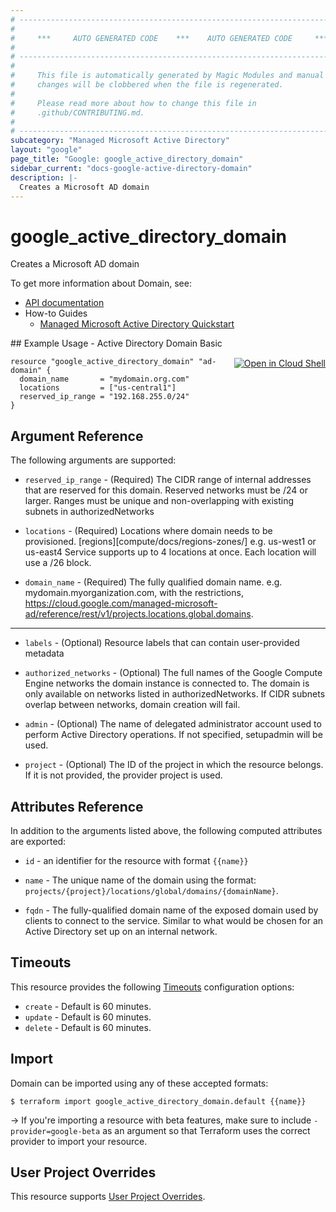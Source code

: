 ```yaml
---
# ----------------------------------------------------------------------------
#
#     ***     AUTO GENERATED CODE    ***    AUTO GENERATED CODE     ***
#
# ----------------------------------------------------------------------------
#
#     This file is automatically generated by Magic Modules and manual
#     changes will be clobbered when the file is regenerated.
#
#     Please read more about how to change this file in
#     .github/CONTRIBUTING.md.
#
# ----------------------------------------------------------------------------
subcategory: "Managed Microsoft Active Directory"
layout: "google"
page_title: "Google: google_active_directory_domain"
sidebar_current: "docs-google-active-directory-domain"
description: |-
  Creates a Microsoft AD domain
---
```


# google\_active\_directory\_domain

Creates a Microsoft AD domain


To get more information about Domain, see:

* [API documentation](https://cloud.google.com/managed-microsoft-ad/reference/rest/v1/projects.locations.global.domains)
* How-to Guides
    * [Managed Microsoft Active Directory Quickstart](https://cloud.google.com/managed-microsoft-ad/docs/quickstarts)

<div class = "oics-button" style="float: right; margin: 0 0 -15px">
  <a href="https://console.cloud.google.com/cloudshell/open?cloudshell_git_repo=https%3A%2F%2Fgithub.com%2Fterraform-google-modules%2Fdocs-examples.git&cloudshell_working_dir=active_directory_domain_basic&cloudshell_image=gcr.io%2Fgraphite-cloud-shell-images%2Fterraform%3Alatest&open_in_editor=main.tf&cloudshell_print=.%2Fmotd&cloudshell_tutorial=.%2Ftutorial.md" target="_blank">
    <img alt="Open in Cloud Shell" src="//gstatic.com/cloudssh/images/open-btn.svg" style="max-height: 44px; margin: 32px auto; max-width: 100%;">
  </a>
</div>
## Example Usage - Active Directory Domain Basic


```hcl
resource "google_active_directory_domain" "ad-domain" {
  domain_name       = "mydomain.org.com"
  locations         = ["us-central1"]
  reserved_ip_range = "192.168.255.0/24" 
}
```

## Argument Reference

The following arguments are supported:


* `reserved_ip_range` -
  (Required)
  The CIDR range of internal addresses that are reserved for this domain. Reserved networks must be /24 or larger. 
  Ranges must be unique and non-overlapping with existing subnets in authorizedNetworks

* `locations` -
  (Required)
  Locations where domain needs to be provisioned. [regions][compute/docs/regions-zones/] 
  e.g. us-west1 or us-east4 Service supports up to 4 locations at once. Each location will use a /26 block.

* `domain_name` -
  (Required)
  The fully qualified domain name. e.g. mydomain.myorganization.com, with the restrictions, 
  https://cloud.google.com/managed-microsoft-ad/reference/rest/v1/projects.locations.global.domains.


- - -


* `labels` -
  (Optional)
  Resource labels that can contain user-provided metadata

* `authorized_networks` -
  (Optional)
  The full names of the Google Compute Engine networks the domain instance is connected to. The domain is only available on networks listed in authorizedNetworks.
  If CIDR subnets overlap between networks, domain creation will fail.

* `admin` -
  (Optional)
  The name of delegated administrator account used to perform Active Directory operations. 
  If not specified, setupadmin will be used.

* `project` - (Optional) The ID of the project in which the resource belongs.
    If it is not provided, the provider project is used.


## Attributes Reference

In addition to the arguments listed above, the following computed attributes are exported:

* `id` - an identifier for the resource with format `{{name}}`

* `name` -
  The unique name of the domain using the format: `projects/{project}/locations/global/domains/{domainName}`.

* `fqdn` -
  The fully-qualified domain name of the exposed domain used by clients to connect to the service. 
  Similar to what would be chosen for an Active Directory set up on an internal network.


## Timeouts

This resource provides the following
[Timeouts](/docs/configuration/resources.html#timeouts) configuration options:

- `create` - Default is 60 minutes.
- `update` - Default is 60 minutes.
- `delete` - Default is 60 minutes.

## Import

Domain can be imported using any of these accepted formats:

```
$ terraform import google_active_directory_domain.default {{name}}
```

-> If you're importing a resource with beta features, make sure to include `-provider=google-beta`
as an argument so that Terraform uses the correct provider to import your resource.

## User Project Overrides

This resource supports [User Project Overrides](https://www.terraform.io/docs/providers/google/guides/provider_reference.html#user_project_override).
